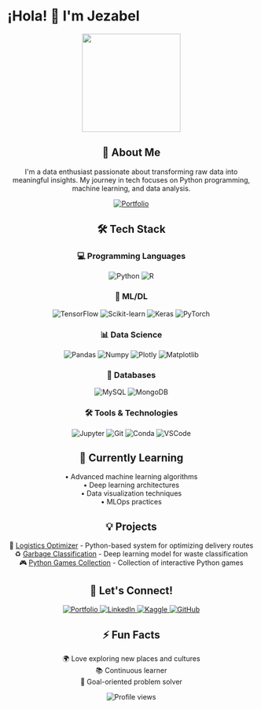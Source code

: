 # ¡Hola! 👋 I'm Jezabel

<div align="center">
  <img src="https://media.giphy.com/media/v1.Y2lkPTc5MGI3NjExIUNycHoVqvLDowiiam/giphy.gif" width="200"/>

  <h2>🚀 About Me</h2>
  <p>
    I'm a data enthusiast passionate about transforming raw data into meaningful insights. My journey in tech focuses on Python programming, machine learning, and data analysis.
  </p>

  <p>
    <a href="https://jezabel-sh.github.io/" target="_blank">
      <img src="https://img.shields.io/badge/Portfolio-255E63?style=for-the-badge&logo=About.me&logoColor=white" alt="Portfolio"/>
    </a>
  </p>

  <h2>🛠️ Tech Stack</h2>

  <h3>💻 Programming Languages</h3>
  <p>
    <img src="https://img.shields.io/badge/Python-3776AB?style=for-the-badge&logo=python&logoColor=white" alt="Python"/>
    <img src="https://img.shields.io/badge/R-276DC3?style=for-the-badge&logo=r&logoColor=white" alt="R"/>
  </p>

  <h3>🤖 ML/DL</h3>
  <p>
    <img src="https://img.shields.io/badge/TensorFlow-FF6F00?style=for-the-badge&logo=tensorflow&logoColor=white" alt="TensorFlow"/>
    <img src="https://img.shields.io/badge/scikit--learn-F7931E?style=for-the-badge&logo=scikit-learn&logoColor=white" alt="Scikit-learn"/>
    <img src="https://img.shields.io/badge/Keras-D00000?style=for-the-badge&logo=Keras&logoColor=white" alt="Keras"/>
    <img src="https://img.shields.io/badge/PyTorch-EE4C2C?style=for-the-badge&logo=pytorch&logoColor=white" alt="PyTorch"/>
  </p>

  <h3>📊 Data Science</h3>
  <p>
    <img src="https://img.shields.io/badge/Pandas-150458?style=for-the-badge&logo=pandas&logoColor=white" alt="Pandas"/>
    <img src="https://img.shields.io/badge/Numpy-013243?style=for-the-badge&logo=numpy&logoColor=white" alt="Numpy"/>
    <img src="https://img.shields.io/badge/Plotly-239120?style=for-the-badge&logo=plotly&logoColor=white" alt="Plotly"/>
    <img src="https://img.shields.io/badge/Matplotlib-11557c?style=for-the-badge&logo=python&logoColor=white" alt="Matplotlib"/>
  </p>

  <h3>💾 Databases</h3>
  <p>
    <img src="https://img.shields.io/badge/MySQL-005C84?style=for-the-badge&logo=mysql&logoColor=white" alt="MySQL"/>
    <img src="https://img.shields.io/badge/MongoDB-4EA94B?style=for-the-badge&logo=mongodb&logoColor=white" alt="MongoDB"/>
  </p>

  <h3>🛠️ Tools & Technologies</h3>
  <p>
    <img src="https://img.shields.io/badge/Jupyter-F37626?style=for-the-badge&logo=jupyter&logoColor=white" alt="Jupyter"/>
    <img src="https://img.shields.io/badge/Git-F05032?style=for-the-badge&logo=git&logoColor=white" alt="Git"/>
    <img src="https://img.shields.io/badge/conda-342B029?style=for-the-badge&logo=anaconda&logoColor=white" alt="Conda"/>
    <img src="https://img.shields.io/badge/Visual_Studio_Code-0078D4?style=for-the-badge&logo=visual%20studio%20code&logoColor=white" alt="VSCode"/>
  </p>

  <h2>🌱 Currently Learning</h2>
  <p>
    • Advanced machine learning algorithms<br>
    • Deep learning architectures<br>
    • Data visualization techniques<br>
    • MLOps practices
  </p>

  <h2>💡 Projects</h2>
  <p>
    🚚 <a href="https://github.com/Jezabel-sh/logistics-optimizer">Logistics Optimizer</a> - Python-based system for optimizing delivery routes<br>
    ♻️ <a href="https://github.com/Jezabel-sh/garbage_classification">Garbage Classification</a> - Deep learning model for waste classification<br>
    🎮 <a href="https://github.com/Jezabel-sh/python-games">Python Games Collection</a> - Collection of interactive Python games
  </p>

  <h2>🤝 Let's Connect!</h2>
  <p>
    <a href="https://jezabel-sh.github.io/" target="_blank">
      <img src="https://img.shields.io/badge/Portfolio-255E63?style=for-the-badge&logo=About.me&logoColor=white" alt="Portfolio"/>
    </a>
    <a href="https://www.linkedin.com/feed/?trk=guest_homepage-basic_google-one-tap-submit" target="_blank">
      <img src="https://img.shields.io/badge/LinkedIn-0077B5?style=for-the-badge&logo=linkedin&logoColor=white" alt="LinkedIn"/>
    </a>
    <a href="https://www.kaggle.com/jezabelsh" target="_blank">
      <img src="https://img.shields.io/badge/Kaggle-20BEFF?style=for-the-badge&logo=kaggle&logoColor=white" alt="Kaggle"/>
    </a>
    <a href="https://github.com/Jezabel-sh" target="_blank">
      <img src="https://img.shields.io/badge/GitHub-100000?style=for-the-badge&logo=github&logoColor=white" alt="GitHub"/>
    </a>
  </p>

  <h2>⚡ Fun Facts</h2>
  <p>
    🌍 Love exploring new places and cultures<br>
    📚 Continuous learner<br>
    🎯 Goal-oriented problem solver
  </p>

  <img src="https://komarev.com/ghpvc/?username=Jezabel-sh&color=blueviolet&style=for-the-badge" alt="Profile views"/>
</div>
